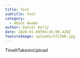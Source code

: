 ```yaml
---
title: Test
subtitle: test
category:
  - About Awake
author: Daniel Kelly
date: 2020-01-09T04:45:00.420Z
featureImage: uploads/GT250R.jpg
---
```

TimeItTakestoUpload

